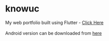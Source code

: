 # knowuc

My web portfolio built using Flutter - [Click Here](https://utkarshchaurasia.github.io/portfolio/#/)
<br><br>
Android version can be downloaded from [here](https://drive.google.com/file/d/1LqiiJbwEltUz6KmfAFMZP3YAFTOILZfZ/view?usp=sharing)
